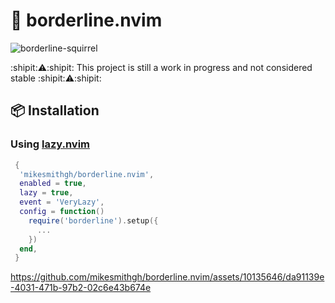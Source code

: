 # 🔳 borderline.nvim
![borderline-squirrel](https://github.com/mikesmithgh/borderline.nvim/assets/10135646/23bc2aec-ddfa-4d3a-be29-6ae4f370bd5c)

<!-- panvimdoc-ignore-start -->

:shipit::warning::shipit: This project is still a work in progress and not considered stable :shipit::warning::shipit:

<!-- panvimdoc-ignore-end -->

## 📦 Installation

### Using [lazy.nvim](https://github.com/folke/lazy.nvim)
```lua
 {
  'mikesmithgh/borderline.nvim',
  enabled = true,
  lazy = true,
  event = 'VeryLazy',
  config = function()
    require('borderline').setup({
      ...
    })
  end,
 }
```

<!-- panvimdoc-ignore-start -->

https://github.com/mikesmithgh/borderline.nvim/assets/10135646/da91139e-4031-471b-97b2-02c6e43b674e


<!-- [![neovim: nightly](https://img.shields.io/static/v1?style=for-the-badge&label=neovim&message=nightly&logo=neovim&labelColor=282828&logoColor=8faa80&color=414b32)](https://neovim.io/) -->
<!-- [![last commit](https://img.shields.io/github/last-commit/mikesmithgh/gruvsquirrel.nvim?style=for-the-badge&logo=git&labelColor=282828&logoColor=ff6961&color=ff6961)](https://github.com/mikesmithgh/gruvsquirrel/pulse) -->
<!-- [![semantic-release: angular](https://img.shields.io/static/v1?style=for-the-badge&label=semantic-release&message=angular&logo=semantic-release&labelColor=282828&logoColor=d8869b&color=8f3f71)](https://github.com/semantic-release/semantic-release) -->

<!-- panvimdoc-ignore-end -->

